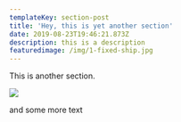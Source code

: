 ```yaml
---
templateKey: section-post
title: 'Hey, this is yet another section'
date: 2019-08-23T19:46:21.873Z
description: this is a description
featuredimage: /img/1-fixed-ship.jpg
---
```

This is another section. 

![](/img/14_replacement-section-rev2_t.jpg)

and some more text
